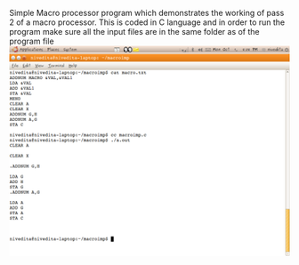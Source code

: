 Simple Macro processor program which demonstrates the working of pass 2 of a macro processor.
This is coded in C language and in order to run the program make sure all the input files are in the same folder as of the program file
![alt tag](https://github.com/mnive93/Macro-Processors/blob/master/macroimp.png)
